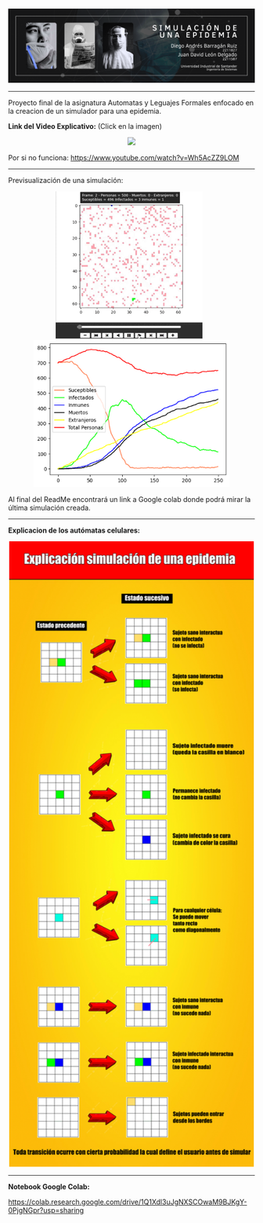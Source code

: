 ![BannerProyecto](https://raw.githubusercontent.com/JuanLeon04/Proyecto-Automatas-Epidemia-UIS/refs/heads/main/imagenes/BannerSimulacionEpidemia.png)

---

Proyecto final de la asignatura Automatas y Leguajes Formales enfocado en la creacion de un simulador para una epidemia.

**Link del Video Explicativo:** (Click en la imagen)
<p align="center">
  <a href="http://www.youtube.com/watch?v=Wh5AcZZ9LOM" target="_blank">
    <img src="http://img.youtube.com/vi/Wh5AcZZ9LOM/0.jpg" width="400">
  </a>
</p>

Por si no funciona: https://www.youtube.com/watch?v=Wh5AcZZ9LOM

---

Previsualización de una simulación:

<p align="center">
  <img src="https://raw.githubusercontent.com/JuanLeon04/Proyecto-Automatas-Epidemia-UIS/refs/heads/main/imagenes/GifSimulacion.gif" alt="GifDeLaSimulacion" width="300" style="display: inline-block; margin-right: 10px;">
  <img src="https://raw.githubusercontent.com/JuanLeon04/Proyecto-Automatas-Epidemia-UIS/refs/heads/main/imagenes/EvolucionEnFuncionDelTiempo.png" alt="EvolucionEnFuncionDelTiempo" width="400" style="display: inline-block;">
</p>

Al final del ReadMe encontrará un link a Google colab donde podrá mirar la última simulación creada.

---

**Explicacion de los autómatas celulares:**

<p align="center">
  <img src="https://raw.githubusercontent.com/JuanLeon04/Proyecto-Automatas-Epidemia-UIS/refs/heads/main/DiagramaDeTransiciones.png" width="500">
</p>

---

**Notebook Google Colab:**

https://colab.research.google.com/drive/1Q1Xdl3uJgNXSCOwaM9BJKgY-0PjgNGpr?usp=sharing
